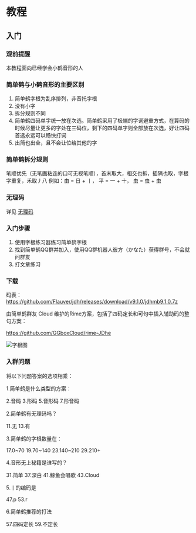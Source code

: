 # 教程

## 入门
### 观前提醒
本教程面向已经学会小鹤音形的人
### 简单鹤与小鹤音形的主要区别
1. 简单鹤字根为乱序排列，非音托字根
2. 没有小字
3. 拆分规则不同
4. 简单鹤四码单字统一放在次选。简单鹤采用了极端的字词避重方式，在算码的时候尽量让更多的字处在三码位，剩下的四码单字则全部放在次选，好让四码首选永远可以畅快打词
5. 出简也出全，且不会让位给其他的字

### 简单鹤拆分规则
笔顺优先（无笔画粘连的口可无视笔顺），首末取大，相交也拆，插隔也取，字根字重复，禾取丿八
例如：由 = 日 + 丨， 平 = 一 + 十， 虫 = 虫 + 虫

### 无理码
详见 [无理码](/irregular.md)

### 入门步骤
1. 使用字根练习器练习简单鹤字根
2. 找到简单鹤QQ群并加入，使用QQ群机器人彼方（かなた）获得群号，不会就问群友
3. 打文章练习

### 下载
码表：https://github.com/Flauver/jdh/releases/download/v9.1.0/jdhmb9.1.0.7z

由简单鹤群友 Cloud 维护的Rime方案，包括了四码定长和可句中插入辅助码的整句方案：

https://github.com/GGboxCloud/rime-JDhe

![字根图](/zgt.png)

### 入群问题

将以下问题答案的选项相乘：

1.简单鹤是什么类型的方案：

2.音码 3.形码 5.音形码 7.形音码

2.简单鹤有无理码吗？

11.无 13.有

3.简单鹤的字根数量在：

17.0~70 19.70~140 23.140~210 29.210+

4.音形无上秘籍是谁写的？

31.简单 37.深白 41.鲸鱼会唱歌 43.Cloud

5.丨的编码是

47.p 53.r

6.简单鹤推荐的打法

57.四码定长 59.不定长
